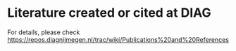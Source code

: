 # Literature created or cited at DIAG

For details, please check https://repos.diagnijmegen.nl/trac/wiki/Publications%20and%20References
